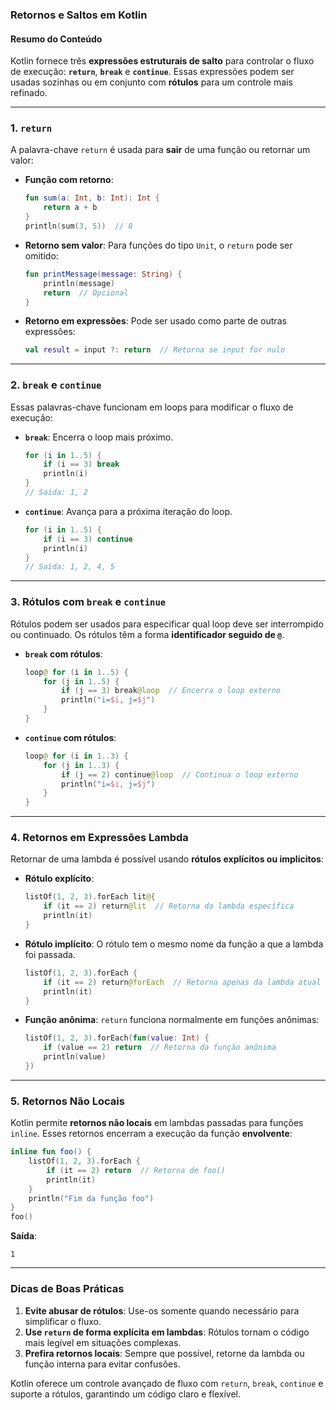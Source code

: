 ### **Retornos e Saltos em Kotlin**

#### **Resumo do Conteúdo**
Kotlin fornece três **expressões estruturais de salto** para controlar o fluxo de execução: **`return`**, **`break`** e **`continue`**. Essas expressões podem ser usadas sozinhas ou em conjunto com **rótulos** para um controle mais refinado.

---

### **1. `return`**
A palavra-chave `return` é usada para **sair** de uma função ou retornar um valor:
- **Função com retorno**:
   ```kotlin
   fun sum(a: Int, b: Int): Int {
       return a + b
   }
   println(sum(3, 5))  // 8
   ```

- **Retorno sem valor**: Para funções do tipo `Unit`, o `return` pode ser omitido:
   ```kotlin
   fun printMessage(message: String) {
       println(message)
       return  // Opcional
   }
   ```

- **Retorno em expressões**: Pode ser usado como parte de outras expressões:
   ```kotlin
   val result = input ?: return  // Retorna se input for nulo
   ```

---

### **2. `break` e `continue`**
Essas palavras-chave funcionam em loops para modificar o fluxo de execução:
- **`break`**: Encerra o loop mais próximo.
   ```kotlin
   for (i in 1..5) {
       if (i == 3) break
       println(i)
   }
   // Saída: 1, 2
   ```

- **`continue`**: Avança para a próxima iteração do loop.
   ```kotlin
   for (i in 1..5) {
       if (i == 3) continue
       println(i)
   }
   // Saída: 1, 2, 4, 5
   ```

---

### **3. Rótulos com `break` e `continue`**
Rótulos podem ser usados para especificar qual loop deve ser interrompido ou continuado. Os rótulos têm a forma **identificador seguido de `@`**.

- **`break` com rótulos**:
   ```kotlin
   loop@ for (i in 1..5) {
       for (j in 1..5) {
           if (j == 3) break@loop  // Encerra o loop externo
           println("i=$i, j=$j")
       }
   }
   ```

- **`continue` com rótulos**:
   ```kotlin
   loop@ for (i in 1..3) {
       for (j in 1..3) {
           if (j == 2) continue@loop  // Continua o loop externo
           println("i=$i, j=$j")
       }
   }
   ```

---

### **4. Retornos em Expressões Lambda**
Retornar de uma lambda é possível usando **rótulos explícitos ou implícitos**:
- **Rótulo explícito**:
   ```kotlin
   listOf(1, 2, 3).forEach lit@{
       if (it == 2) return@lit  // Retorna da lambda específica
       println(it)
   }
   ```

- **Rótulo implícito**: O rótulo tem o mesmo nome da função a que a lambda foi passada.
   ```kotlin
   listOf(1, 2, 3).forEach {
       if (it == 2) return@forEach  // Retorna apenas da lambda atual
       println(it)
   }
   ```

- **Função anônima**: `return` funciona normalmente em funções anônimas:
   ```kotlin
   listOf(1, 2, 3).forEach(fun(value: Int) {
       if (value == 2) return  // Retorna da função anônima
       println(value)
   })
   ```

---

### **5. Retornos Não Locais**
Kotlin permite **retornos não locais** em lambdas passadas para funções `inline`. Esses retornos encerram a execução da função **envolvente**:
```kotlin
inline fun foo() {
    listOf(1, 2, 3).forEach {
        if (it == 2) return  // Retorna de foo()
        println(it)
    }
    println("Fim da função foo")
}
foo()
```
**Saída**:
```
1
```

---

### **Dicas de Boas Práticas**
1. **Evite abusar de rótulos**: Use-os somente quando necessário para simplificar o fluxo.
2. **Use `return` de forma explícita em lambdas**: Rótulos tornam o código mais legível em situações complexas.
3. **Prefira retornos locais**: Sempre que possível, retorne da lambda ou função interna para evitar confusões.

Kotlin oferece um controle avançado de fluxo com `return`, `break`, `continue` e suporte a rótulos, garantindo um código claro e flexível.